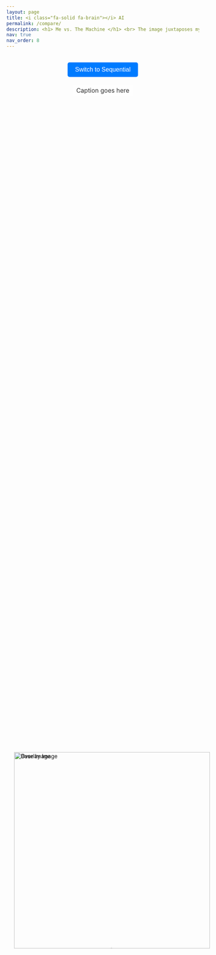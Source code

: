 ```yaml
---
layout: page
title: <i class="fa-solid fa-brain"></i> AI
permalink: /compare/
description: <h1> Me vs. The Machine </h1> <br> The image juxtaposes my photography againt one generated by GPT-4 using a caption that GPT-4 itself generated, when prompted with my photography. <br> Click/Tap anywhere on the image to change the percentage of how much of each image is shown. <br> Refresh the page for a new image pair. <br> Current count - 25 Pairs. Have you caught them all?!
nav: true
nav_order: 8
---
```


<style>
.image-comparison-wrapper {
    display: flex;
    flex-direction: column;
    align-items: center; /* Center children horizontally */
    justify-content: center; /* Center the entire wrapper vertically, if you're using it for full page */
    min-height: 100vh; /* Optional: For full-page height alignment */
    padding: 20px; /* Adds some space around the content */
}

.image-caption {
    background-color: rgba(255, 255, 255, 0.7); /* Semi-transparent white background for legibility */
    color: #333; /* Dark text for contrast */
    padding: 5px 10px;
    border-radius: 5px;
    font-size: 16px;
    margin-bottom: 20px; /* Space between caption and image comparison tool */
}

.image-compare-container {
    position: relative;
    width: 512px; /* Set to the specific width of your images */
    margin: auto; /* Centers the container horizontally */
}

.image-compare-image {
    display: block;
    width: 512px; /* Width of the images */
    height: auto; /* Maintain aspect ratio */
}

.image-compare-overlay {
    position: absolute;
    top: 0;
    left: 0;
    width: 256px; /* Starting point of the slider at halfway */
    height: 100%; /* Overlay takes full height of the container */
    overflow: hidden; /* Crop the overlay image based on the container's width */
}

.image-compare-slider {
    position: absolute;
    z-index: 9;
    cursor: pointer;
    width: 10px;
    height: 100%;
    background-color: #2196F3;
    left: 256px; /* Initial position at the halfway point */
    box-shadow: 0 0 5px #000;
}

#toggle-mode {
    padding: 10px 20px;
    font-size: 16px;
    color: #fff;
    background-color: #007bff;
    border: none;
    border-radius: 5px;
    cursor: pointer;
    margin-bottom: 20px;
    transition: background-color 0.3s ease;
}

#toggle-mode:hover {
    background-color: #0056b3;
}

#toggle-mode:focus {
    outline: none; /* Removes the outline to keep the design clean */
}
</style>

<script type="text/javascript">
document.addEventListener('DOMContentLoaded', function() {
    // Arrays of image sources for base and overlay images
    var overlayImages = [
        '/assets/img/left/L1.png',
        '/assets/img/left/L2.png',
        '/assets/img/left/L3.png',
        '/assets/img/left/L4.png',
        '/assets/img/left/L5.png',
        '/assets/img/left/L6.png',
        '/assets/img/left/L7.png',
        '/assets/img/left/L8.png',
        '/assets/img/left/L9.png',
        '/assets/img/left/L10.png',
        '/assets/img/left/L11.png',
        '/assets/img/left/L12.png',
        '/assets/img/left/L13.png',
        '/assets/img/left/L14.png',
        '/assets/img/left/L15.png',
        '/assets/img/left/L16.png',
        '/assets/img/left/L17.png',
        '/assets/img/left/L18.png',
        '/assets/img/left/L19.png',
        '/assets/img/left/L20.png',
        '/assets/img/left/L21.png',
        '/assets/img/left/L22.png',
        '/assets/img/left/L23.png',
        '/assets/img/left/L24.png',
        '/assets/img/left/L25.png'
    ];
    var baseImages = [
        '/assets/img/right/R1.png',
        '/assets/img/right/R2.png',
        '/assets/img/right/R3.png',
        '/assets/img/right/R4.png',
        '/assets/img/right/R5.png',
        '/assets/img/right/R6.png',
        '/assets/img/right/R7.png',
        '/assets/img/right/R8.png',
        '/assets/img/right/R9.png',
        '/assets/img/right/R10.png',
        '/assets/img/right/R11.png',
        '/assets/img/right/R12.png',
        '/assets/img/right/R13.png',
        '/assets/img/right/R14.png',
        '/assets/img/right/R15.png',
        '/assets/img/right/R16.png',
        '/assets/img/right/R17.png',
        '/assets/img/right/R18.png',
        '/assets/img/right/R19.png',
        '/assets/img/right/R20.png',
        '/assets/img/right/R21.png',
        '/assets/img/right/R22.png',
        '/assets/img/right/R23.png',
        '/assets/img/right/R24.png',
        '/assets/img/right/R25.png'
    ];

    var captions = [
        'The image shows a gibbon with a gentle expression, cradling a baby in its arms. Both are positioned behind the diamond-shaped links of a chain-link fence, which partially obscures them from view. The adult gibbon has a soft grey and white fur that contrasts sharply with the dark color of the metal fence. The infant is nestled closely to the adult, suggesting a sense of nurturing and protection. The fur of both gibbons looks plush, and the delicate facial features of the adult, especially around the eyes, are expressive and poignant. The scene is both touching and saddening, as it highlights the bond between parent and child while also drawing attention to their captivity.',
        'The image displays a textured surface composed of a mottled pattern of black, white, and varying shades of brown. This pattern suggests a natural material, such as a type of rock or mineral, possibly granite or a similar igneous rock which commonly has a granular and phaneritic texture. Additionally, there is a dragonfly resting on the surface, camouflaged against the mottled pattern. Its presence adds a biological element to the scene, contrasting with the inanimate background. The dragonfly has prominent wings with visible venation patterns, typical of dragonfly morphology.',
        'The image presents a cityscape viewed from a high vantage point. It is a cloudy day, and the clouds appear thick and textured, allowing only some sunlight to filter through, creating a dramatic sky. Below, a river cuts through the city, with buildings flanking either side. To the left stands a large white building with a unique, sloped architectural design. Across the river, there are more buildings, possibly residential or office spaces, with a standard blocky appearance typical of urban structures. The streets are organized in a grid layout, with a few cars visible, implying moderate traffic. The scene captures a balance between natural grandeur and the human-made environment.',
        'The image depicts a wooden boardwalk meandering through a natural landscape under an overcast sky. The boardwalk is constructed of weathered wooden planks and stretches straight into the distance before curving to the left. On either side of the boardwalk, the ground is covered with low-lying vegetation, shrubs, and scattered trees that appear to be in a state of early autumnal transition or perhaps a post-summer dormancy. The sky is dramatic, filled with thick, textured clouds that allow some sunlight to filter through, creating a moody atmosphere. The lighting is subdued, with the clouds casting a soft shadow over the entire scene, giving it a serene yet slightly ominous feel.',
        'The image shows a happy, fluffy white dog sitting atop a large log in a sunny garden. The log is cut at an angle, with the fresh, lighter wood visible at the cut end, indicating it may have been recently chopped. The bark is rugged and dark, offering a textural contrast to the dogs soft fur. The dog appears to be mid-sized, with long, wavy fur, and it looks content, with its mouth slightly open as if panting or smiling. Behind the dog, there is a neat lawn, a white picket fence, some bushes, and a variety of other green plants, suggesting a well-maintained backyard. The scene is bathed in natural light, creating a warm and peaceful atmosphere.',
        'The image features a close-up of an owls face, showcasing its detailed plumage and captivating gaze. The owl has a rounded head with a mix of brown and beige feathers that create a mottled pattern, which serves as excellent camouflage in woodland habitats. Its eyes are large, round, and dark, reflecting the environment and giving the owl a wise and intense look. The beak is short, curved, and a light yellow color, contrasting with the darker feathers surrounding it. The feathers around the beak and eyes are slightly fluffed, adding texture to the image. The owls direct stare gives it a sense of curiosity and intelligence, typical of these nocturnal birds of prey.',
        'The image captures an atmospheric scene of a blue vintage steam locomotive in the midst of operation, emitting a dense plume of dark smoke into the air. The smoke billows from the locomotives chimney, filling the grey sky and obscuring part of the surrounding area. The train, labeled with the number 804 and the word "VALIANT," appears to be stationary or moving slowly, with steam and smoke suggesting it is working hard. Snow or ash lightly dusts the ground, and the weather appears cold and damp, enhancing the steam effect. The surroundings are dimly lit, implying either dusk, dawn, or overcast weather conditions. There is a faint hint of trees in the background, which, along with the trains vintage design, evokes a bygone era of rail travel.',
        'The image captures a silhouette of a tugboat on the water during what appears to be either sunrise or sunset. The sun hangs low in the hazy sky, casting a soft golden glow and reflecting on the waters surface. The boat is facing towards the left, and its details are mostly obscured by backlighting, but its outline suggests a sturdy, utilitarian design characteristic of a working vessel. In the background, there is a silhouette of a landscape that includes palm trees and a building with a prominent spire, possibly a mosque or church, contributing to a serene maritime scene. The atmosphere is peaceful, and the water is relatively calm, with gentle ripples.',
        'The image is a close-up portrait of a peacocks head, showcasing its vibrant and intricate features. The birds face is a rich blue with a pattern of black and white stripes around its eyes, which are dark and attentive. A crown of delicate, wispy feathers fans out from the top of its head, and behind, the suggestion of the peacocks iconic iridescent train can be seen. The peacocks beak is short, curved, and a pale ivory color. The background is a soft, blurred green, indicating a natural environment.',
        'The image shows a langur monkey standing upright on its hind legs in a grassy area. Its fur is a mix of light grey and white, with a darker grey or black face surrounded by a mane of white fur. The monkeys eyes are wide and dark, and it has a black snout. Its right arm is raised as if it is reaching for something or gesturing, and its tail hangs down behind its legs. The langur appears to be in a natural habitat with green grass and some foliage in the background, which is slightly blurred. The overall mood of the image is playful and curious, capturing the langur in a human-like pose.',
        'The image depicts an expansive view of a large steel truss bridge spanning across a broad body of water. The perspective is taken from a distance, showing the bridge at an angle where it creates a diagonal line across the frame. The water is shimmering with reflections of sunlight, indicating it is a bright day. The sky is partly cloudy with scattered white clouds, but there is enough sunlight to create a sparkling effect on the waters surface. The bridges architecture features a series of interconnected steel beams forming a repeating pattern of triangles, typical of truss construction. The silhouette of the bridge is bold against the sky, illustrating an impressive feat of engineering blending with the natural environment.',
        'The image captures the striking silhouette of a traditional fishing net against a dusky sky, with the setting or rising sun positioned directly above it. The sun is a vibrant orange sphere, diffusing a warm light that fills the sky and casts a hazy glow around its outline. The net structure consists of a series of poles and cables that create a triangular shape, with the net hanging loosely between them. The composition of the nets silhouette and the sun creates a harmonious blend of natural beauty and human ingenuity, often associated with the iconic Chinese fishing nets found in places like Cochin, India.',
        'The image features a single brown leaf lying on a red brick pavement. The leaf is dry and appears to have fallen recently, as it is still whole without signs of decay. Its pointed tips and lobed edges suggest it is from a deciduous tree, commonly associated with autumn. The brick surface is in a herringbone pattern, and the mortar lines create a grid that frames the leaf. The sun casts a shadow diagonally across the image, intersecting the leaf and contrasting with the bright light illuminating the rest of the scene.',
        'The image displays a graceful egret standing amidst a bed of green lily pads. The birds plumage is a striking, pure white, which stands out against the vibrant greenery. It has a slender, black bill and long, thin legs that are partially hidden by the foliage. The egret appears to be looking off to the side, its neck curved elegantly. The lily pads have broad, round leaves that float on the waters surface, creating a dense carpet that the egret navigates. The scene is peaceful, with the egret poised delicately, suggesting it may be hunting for fish or insects.',
        'Railway tracks leading towards a small, quaint railway station nestled in a dense, green forest. The station is a simple, single-story building with yellow walls and a sloping red roof. To the right, an old, weathered, yellow cart rests by the tracks. The forest envelops the scene with a variety of trees, some with trunks close to the tracks, and the ground is covered with fallen leaves and foliage. A signal post stands to the left of the tracks, and a number placard showing 48 is visible. The atmosphere is serene and slightly misty, typical of a secluded woodland area.',
        'A little grebe, also known as a dabchick, floats on the surface of a calm body of water. Its plumage is a rich combination of chestnut-brown and grey, with a distinctive bright yellow eye and a small white patch on the cheek. The birds feathered body is round and its beak is pointed, hinting at its adept diving abilities. The water ripples gently around the grebe, reflecting its natural habitat.',
        'Two cormorants are perched on a tree branch that extends over a body of water. The cormorant in the foreground has its wings fully spread, showcasing the intricate feather patterns and the impressive wingspan, while it suns itself. The second cormorant is at rest, with its head turned towards the first, possibly observing its companion. Behind them, lush green foliage provides a natural backdrop, indicative of a rich, aquatic habitat.',
        'A man leans out of a train carriage, gazing forward, as the train awaits departure at a rural station. The station platform runs parallel to the train, lined with other passengers and railway staff in the distance. The focus on the man creates a shallow depth of field, blurring the background and imparting a sense of anticipation. The lush greenery and misty mountains in the distance suggest a cooler climate, possibly early morning.',
        'Three monkeys huddle together atop a stone structure, their fur dampened by the rain. The monkey in the foreground clings to a juvenile, offering comfort or warmth, while the third monkey, partially obscured, appears to groom the juveniles back. Their expressions are serene, evoking a sense of familial closeness and care. The backdrop is a soft focus of greenery, likely a forest, suggesting their natural habitat.',
        'In the dim light of dusk, a steam locomotives headlamp glows brightly, cutting through the gloom. Black smoke billows from the locomotives stack, while a train crew member stands on the side, looking ahead. The surrounding area is shadowy, suggesting the train is either departing or arriving during the early evening or on a heavily overcast day.',
        'A close-up of frothy water, capturing the dynamic movement of bubbles and foam. The water is alive with energy, each droplet caught in a moment of suspension, reflecting the light. The detail of the waters turbulence is crisp, highlighting the chaotic beauty of splashing water.',
        'A road and railway track run parallel, bordered by lush greenery. In the foreground, a weathered pole stands beside the track, with a road sign perched at the top, warning of a nearby crossing. The railway sleepers and metal rails reflect a history of journeys past, while the empty road curves gently into the distance, flanked by tall trees that speak to the tranquility of the location.',
        'Vivid flames engulf a pile of wooden logs, their dance casting a warm, dynamic glow. The fires intensity is palpable, with the flames twisting and curling in various shades of yellow, orange, and hints of blue at the base, suggesting a high-temperature burn. Embers float upward, carried by the heat, while the background remains shadowy, highlighting the fires brightness in contrast to its surroundings.',
        'A small bird nestles within the protective embrace of a meticulously constructed nest. The nest, woven from twigs and grass, is cradled in the foliage of a garden. The bird, with soft brown feathers and a watchful eye, seems to be resting or guarding its domain. Surrounding green leaves frame this intimate moment in nature.',
        'A green-lit wall lantern emits a soft glow in a dark environment. The lantern, with a protective metal cage around the glass, casts a green hue on the wall it is mounted to, creating a feeling of ambiance. The light appears bright within the lantern, suggesting it is the sole source of illumination in the immediate vicinity.'
    ]

    let currentIndex = -1; // For sequential mode
    let isRandom = true; // Default mode

    function updateImageAndCaption() {
        if (isRandom || currentIndex === -1) {
            currentIndex = Math.floor(Math.random() * baseImages.length); // Random index
        } else {
            currentIndex = (currentIndex + 1) % baseImages.length; // Next index for sequential mode
        }

        document.getElementById('base-image').src = baseImages[currentIndex];
        document.getElementById('overlay-image').src = overlayImages[currentIndex];
        document.getElementById('caption').textContent = captions[currentIndex];
    }

    // Initial update
    updateImageAndCaption();

    // Toggle button functionality
    document.getElementById('toggle-mode').addEventListener('click', function() {
        isRandom = !isRandom; // Toggle mode
        this.textContent = isRandom ? "Switch to Sequential" : "Switch to Random"; // Update button text
        if (!isRandom) {
            currentIndex = -1; // Reset for sequential mode
        }
        updateImageAndCaption(); // Update image and caption after mode change
    });

    // Optional: For sequential mode, listen for clicks on the image container to go to the next image
    document.getElementById('image-compare-container').addEventListener('click', function() {
        if (!isRandom) {
            updateImageAndCaption();
        }
    });
});



//     // Function to select a random index
//     function selectRandomIndex(imageArray) {
//         return Math.floor(Math.random() * imageArray.length);
//     }

//     // Select a random index for both images
//     var index = selectRandomIndex(baseImages); // This index is used for both arrays

//     // Set the source for the base and overlay images using the same index
//     document.getElementById('base-image').src = baseImages[index];
//     document.getElementById('overlay-image').src = overlayImages[index];
//     document.getElementById('caption').textContent = captions[index]; // Set caption

//     // try {
//     //     const response = await fetch(captions[index]);
//     //     const text = await response.text();
//     //     document.getElementById('caption').textContent = text;
//     // } catch (error) {
//     //     console.error('Error fetching caption:', error);
//     //     document.getElementById('caption').textContent = 'Images generated By Me vs. ChatGPT';
//     // }

//     // Reference to the container, overlay, and slider elements
//     var container = document.getElementById('image-compare-container');
//     var overlay = container.querySelector('.image-compare-overlay');
//     var slider = container.querySelector('.image-compare-slider');

//     container.addEventListener('click', function(e) {
//         var rect = container.getBoundingClientRect();
//         var xPos = e.clientX - rect.left; // Calculate click position within the container

//         overlay.style.width = xPos + "px"; // Adjust overlay width, cropping the image
//         slider.style.left = xPos + "px"; // Move slider to click position
//     });
// });
</script>

<!-- <div id="caption" class="image-caption">Caption goes here</div>
<div id="image-compare-container" class="image-compare-container">
    <img id="base-image" alt="Base Image" class="image-compare-image">
    <div class="image-compare-overlay" style="width: 50%;">
        <img id="overlay-image" alt="Overlay Image" class="image-compare-image">
        <div class="image-compare-slider"></div>
    </div>
</div> -->

<div class="image-comparison-wrapper">
    <button id="toggle-mode">Switch to Sequential</button>
    <div id="caption" class="image-caption">Caption goes here</div>
    <div id="image-compare-container" class="image-compare-container">
        <img id="base-image" alt="Base Image" class="image-compare-image">
        <div class="image-compare-overlay" style="width: 50%;">
            <img id="overlay-image" alt="Overlay Image" class="image-compare-image">
            <div class="image-compare-slider"></div>
        </div>
    </div>
</div>
